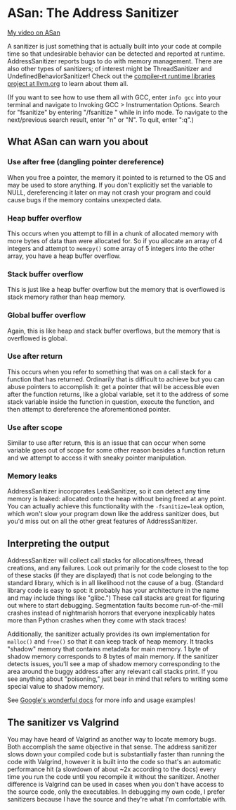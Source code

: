 # ASan: The Address Sanitizer

[My video on ASan](https://youtu.be/YdymXSdGs8k)

A sanitizer is just something that is actually built into your code at compile time so that undesirable behavior can be detected and reported at runtime. AddressSanitizer reports bugs to do with memory management. There are also other types of sanitizers; of interest might be ThreadSanitizer and UndefinedBehaviorSanitizer! Check out the [compiler-rt runtime libraries project at llvm.org](https://compiler-rt.llvm.org/) to learn about them all.

(If you want to see how to use them all with GCC, enter `info gcc` into your terminal and navigate to Invoking GCC > Instrumentation Options. Search for "fsanitize" by entering "/fsanitize <enter>" while in info mode. To navigate to the next/previous search result, enter "n" or "N". To quit, enter ":q".)

## What ASan can warn you about

### Use after free (dangling pointer dereference)

When you free a pointer, the memory it pointed to is returned to the OS and may be used to store anything. If you don't explicitly set the variable to NULL, dereferencing it later on may not crash your program and could cause bugs if the memory contains unexpected data.

### Heap buffer overflow

This occurs when you attempt to fill in a chunk of allocated memory with more bytes of data than were allocated for. So if you allocate an array of 4 integers and attempt to `memcpy()` some array of 5 integers into the other array, you have a heap buffer overflow.

### Stack buffer overflow

This is just like a heap buffer overflow but the memory that is overflowed is stack memory rather than heap memory.

### Global buffer overflow

Again, this is like heap and stack buffer overflows, but the memory that is overflowed is global.

### Use after return

This occurs when you refer to something that was on a call stack for a function that has returned. Ordinarily that is difficult to achieve but you can abuse pointers to accomplish it: get a pointer that will be accessible even after the function returns, like a global variable, set it to the address of some stack variable inside the function in question, execute the function, and then attempt to dereference the aforementioned pointer.

### Use after scope

Similar to use after return, this is an issue that can occur when some variable goes out of scope for some other reason besides a function return and we attempt to access it with sneaky pointer manipulation.

### Memory leaks

AddressSanitizer incorporates LeakSanitizer, so it can detect any time memory is leaked: allocated onto the heap without being freed at any point. You can actually achieve this functionality with the `-fsanitize=leak` option, which won't slow your program down like the address sanitizer does, but you'd miss out on all the other great features of AddressSanitizer.

## Interpreting the output

AddressSanitizer will collect call stacks for allocations/frees, thread creations, and any failures. Look out primarily for the code closest to the top of these stacks (if they are displayed) that is not code belonging to the standard library, which is in all likelihood not the cause of a bug. (Standard library code is easy to spot: it probably has your architecture in the name and may include things like "glibc.") These call stacks are great for figuring out where to start debugging. Segmentation faults become run-of-the-mill crashes instead of nightmarish horrors that everyone inexplicably hates more than Python crashes when they come with stack traces!

Additionally, the sanitizer actually provides its own implementation for `malloc()` and `free()` so that it can keep track of heap memory. It tracks "shadow" memory that contains metadata for main memory. 1 byte of shadow memory corresponds to 8 bytes of main memory. If the sanitizer detects issues, you'll see a map of shadow memory corresponding to the area around the buggy address after any relevant call stacks print. If you see anything about "poisoning," just bear in mind that refers to writing some special value to shadow memory.

See [Google's wonderful docs](https://github.com/google/sanitizers/wiki/AddressSanitizer) for more info and usage examples!

## The sanitizer vs Valgrind

You may have heard of Valgrind as another way to locate memory bugs. Both accomplish the same objective in that sense. The address sanitizer slows down your compiled code but is substantially faster than running the code with Valgrind, however it is built into the code so that's an automatic performance hit (a slowdown of about ~2x according to the docs) every time you run the code until you recompile it without the sanitizer. Another difference is Valgrind can be used in cases when you don't have access to the source code, only the executables. In debugging my own code, I prefer sanitizers because I have the source and they're what I'm comfortable with.
